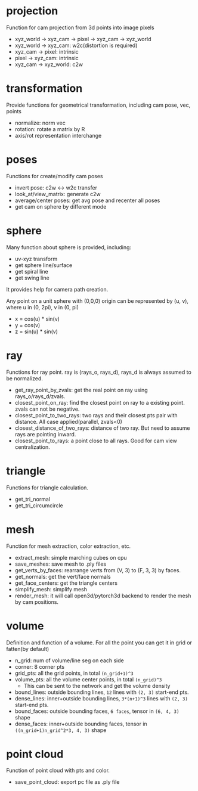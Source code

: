 # projection
Function for cam projection from 3d points into image pixels
- xyz_world -> xyz_cam -> pixel -> xyz_cam -> xyz_world
- xyz_world -> xyz_cam: w2c(distortion is required)
- xyz_cam -> pixel: intrinsic
- pixel -> xyz_cam: intrinsic
- xyz_cam -> xyz_world: c2w

# transformation
Provide functions for geometrical transformation, including cam pose, vec, points
- normalize: norm vec
- rotation: rotate a matrix by R
- axis/rot representation interchange

# poses
Functions for create/modify cam poses
- invert pose: c2w <-> w2c transfer
- look_at/view_matrix: generate c2w
- average/center poses: get avg pose and recenter all poses
- get cam on sphere by different mode

# sphere
Many function about sphere is provided, including:
- uv-xyz transform
- get sphere line/surface
- get spiral line
- get swing line

It provides help for camera path creation.

Any point on a unit sphere with (0,0,0) origin can be represented by (u, v),
where u in (0, 2pi), v in (0, pi)
- x = cos(u) * sin(v)
- y = cos(v)
- z = sin(u) * sin(v)

# ray
Functions for ray point. ray is (rays_o, rays_d), rays_d is always assumed to be normalized.
- get_ray_point_by_zvals: get the real point on ray using rays_o/rays_d/zvals.
- closest_point_on_ray: find the closest point on ray to a existing point. zvals can not be negative.
- closest_point_to_two_rays: two rays and their closest pts pair with distance. All case applied(parallel, zvals<0)
- closest_distance_of_two_rays: distance of two ray. But need to assume rays are pointing inward.
- closest_point_to_rays: a point close to all rays. Good for cam view centralization.

# triangle
Functions for triangle calculation.
- get_tri_normal
- get_tri_circumcircle

# mesh
Function for mesh extraction, color extraction, etc.
- extract_mesh: simple marching cubes on cpu
- save_meshes: save mesh to .ply files
- get_verts_by_faces: rearrange verts from (V, 3) to (F, 3, 3) by faces.
- get_normals: get the vert/face normals
- get_face_centers: get the triangle centers
- simplify_mesh: simplify mesh
- render_mesh: it will call open3d/pytorch3d backend to render the mesh by cam positions.

# volume
Definition and function of a volume. For all the point you can get it in grid or fatten(by default)
- n_grid: num of volume/line seg on each side
- corner: 8 corner pts
- grid_pts: all the grid points, in total `(n_grid+1)^3`
- volume_pts: all the volume center points, in total `(n_grid)^3`
  - This can be sent to the network and get the volume density
- bound_lines: outside bounding lines, `12` lines with `(2, 3)` start-end pts.
- dense_lines: inner+outside bounding lines, `3*(n+1)^3` lines with `(2, 3)` start-end pts.
- bound_faces: outside bounding faces, `6 faces`, tensor in `(6, 4, 3)` shape
- dense_faces: inner+outside bounding faces, tensor in `((n_grid+1)n_grid^2*3, 4, 3)` shape

# point cloud
Function of point cloud with pts and color.
- save_point_cloud: export pc file as .ply file
